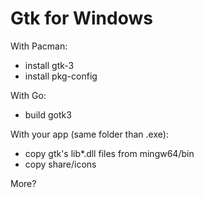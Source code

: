 Gtk for Windows
===============

With Pacman:

- install gtk-3
- install pkg-config

With Go:

- build gotk3


With your app (same folder than .exe):
- copy gtk's lib*.dll files from mingw64/bin
- copy share/icons

More?
